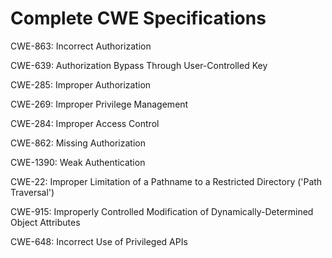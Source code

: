 

# Complete CWE Specifications

CWE-863: Incorrect Authorization

CWE-639: Authorization Bypass Through User-Controlled Key

CWE-285: Improper Authorization

CWE-269: Improper Privilege Management

CWE-284: Improper Access Control

CWE-862: Missing Authorization

CWE-1390: Weak Authentication

CWE-22: Improper Limitation of a Pathname to a Restricted Directory ('Path Traversal')

CWE-915: Improperly Controlled Modification of Dynamically-Determined Object Attributes

CWE-648: Incorrect Use of Privileged APIs